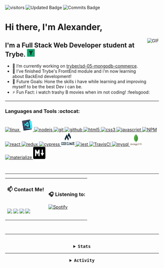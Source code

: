 <!--

**AlexLMitchell/AlexLMitchell** is a ✨ _special_ ✨ repository because its `README.md` (this file) appears on your GitHub profile.

Here are some ideas to get you started:

- 🔭 I’m currently working on ...
- 🌱 I’m currently learning ...
- 👯 I’m looking to collaborate on ...
- 🤔 I’m looking for help with ...
- 💬 Ask me about ...
- 📫 How to reach me: ...
- 😄 Pronouns: ...
- ⚡ Fun fact: ...
-->
![visitors](https://visitor-badge.glitch.me/badge?page_id=AlexLMitchell)
![Updated Badge](https://badges.pufler.dev/updated/AlexLMitchell/Trybe-Projects?color=blue)
![Commits Badge](https://badges.pufler.dev/commits/monthly/AlexLMitchell?color=blue)
# Hi there, I'm Alexander,

<img align="right" alt="GIF" height="160px" src="https://media.giphy.com/media/du3J3cXyzhj75IOgvA/giphy.gif" />

## I'm a Full Stack Web Developer student at Trybe. <img alt="Trybe" height="25px" src="/Trybe.png" />

- 🔭 I’m currently working on [tryber/sd-05-mongodb-commerce](https://github.com/tryber/sd-05-mongodb-commerce).
- 🌱 I’ve finished Trybe's FrontEnd module and i'm now learning about BackEnd development!
- :crystal_ball: Future Goals: Hone the skills i have while learning and improving myself to be the best Dev i can be.
- ⚡ Fun Fact: i watch trashy B movies when im not coding! :feelsgood:

---

### Languages and Tools :octocat:

<p align="left"> <a href="https://www.linux.org/" target="_blank"> <img src="https://devicons.github.io/devicon/devicon.git/icons/linux/linux-original.svg" alt="linux" width="40" height="40"/> </a> <a href="https://code.visualstudio.com/" target="_blank"> <img src="https://raw.githubusercontent.com/dhanishgajjar/vscode-icons/master/linux/neon.png" alt="VSCode" width="40" height="40"/> </a> <a href="https://nodejs.org" target="_blank"> <img src="https://devicons.github.io/devicon/devicon.git/icons/nodejs/nodejs-original-wordmark.svg" alt="nodejs" width="40" height="40"/> </a>  <a href="https://git-scm.com/" target="_blank"> <img src="https://www.vectorlogo.zone/logos/git-scm/git-scm-icon.svg" alt="git" width="40" height="40"/> </a> <a href="https://github.com/" target="_blank"> <img src="https://www.vectorlogo.zone/logos/github/github-icon.svg" alt="github" width="40" height="40"/> </a> <a href="https://www.w3.org/html/" target="_blank"> <img src="https://devicons.github.io/devicon/devicon.git/icons/html5/html5-original-wordmark.svg" alt="html5" width="40" height="40"/> </a> <a href="https://www.w3schools.com/css/" target="_blank"> <img src="https://devicons.github.io/devicon/devicon.git/icons/css3/css3-original-wordmark.svg" alt="css3" width="40" height="40"/> </a> <a href="https://developer.mozilla.org/en-US/docs/Web/JavaScript" target="_blank"> <img src="https://devicons.github.io/devicon/devicon.git/icons/javascript/javascript-original.svg" alt="javascript" width="40" height="40"/> </a> <a href="https://www.npmjs.com/" target="_blank"> <img src="https://img.icons8.com/color/452/npm.png" alt="NPM" width="40" height="40"/> </a> <a href="https://reactjs.org/" target="_blank"> <img src="https://devicons.github.io/devicon/devicon.git/icons/react/react-original-wordmark.svg" alt="react" width="40" height="40"/> </a> <a href="https://redux.js.org" target="_blank"> <img src="https://devicons.github.io/devicon/devicon.git/icons/redux/redux-original.svg" alt="redux" width="40" height="40"/> </a> <a href="https://www.cypress.io" target="_blank"> <img src="https://raw.githubusercontent.com/simple-icons/simple-icons/6e46ec1fc23b60c8fd0d2f2ff46db82e16dbd75f/icons/cypress.svg" alt="cypress" width="40" height="40"/> <a href="https://codeclimate.com/" target="_blank"> <img src="/code-climate.svg" alt="codeclimate" width="45" height="45"/> </a> <a href="https://jestjs.io" target="_blank"> <img src="https://www.vectorlogo.zone/logos/jestjsio/jestjsio-icon.svg" alt="jest" width="40" height="40"/> </a> <a href="https://travis-ci.org/"> <img src="https://travis-ci.org/images/logos/TravisCI-Mascot-1.png" alt="TravisCI" width="40" height="40"/> </a> <a href="https://www.mysql.com/" target="_blank"> <img src="https://devicons.github.io/devicon/devicon.git/icons/mysql/mysql-original-wordmark.svg" alt="mysql" width="40" height="40"/> </a> <a href="https://www.mongodb.com/" target="_blank"> <img src="/mongodb.svg" alt="MongoDB" width="40" height="40"/> </a> <a href="https://materializecss.com/" target="_blank"> <img src="https://raw.githubusercontent.com/prplx/svg-logos/5585531d45d294869c4eaab4d7cf2e9c167710a9/svg/materialize.svg" alt="materialize" width="40" height="40"/> </a> <a href="https://www.markdownguide.org/" target="_blank"> <img src="https://raw.githubusercontent.com/dcurtis/markdown-mark/360a3657fef7f6ad0b303296a95ad52985caa0d3/svg/markdown-mark-solid.svg" alt="markdown" width="40" height="40"/> </a> </p>

<br/>

---

<table align="center" width="100%"> 
  <tr>
  <td width="50%">

### 📫 Contact Me!

<br />

[<img src="https://img.icons8.com/bubbles/50/000000/gmail.png"/>](mailto:alexlm.trybe@gmail.com)
[<img target="_blank" src="https://img.icons8.com/bubbles/50/000000/linkedin.png"/>](https://www.linkedin.com/in/alexanderlmitchell/)
[<img target="_blank" src="https://img.icons8.com/bubbles/50/000000/github.png">](https://www.github.com/AlexLMitchell/)
[<img target="_blank" src="https://img.icons8.com/bubbles/50/000000/spotify.png">](https://open.spotify.com/user/strakhm)

  </td>
  <td width="50%">
  
  ### :headphones: Listening to:
  [![Spotify](https://novatorem.alexlmitchell.vercel.app/api/spotify)](https://open.spotify.com/user/strakhm)

  </td>
</table>

<br />


---

<br/>
<details align="center">
<summary> <b> <samp> Stats </samp></b></summary>
  

  <h2 align="center"> Github Statistics </h2>
  
  <div align="center"> 
     <a href="">
      <img align="center" src="https://github-readme-stats-sigma-five.vercel.app/api?username=AlexLMitchell&show_icons=true&include_all_commits=true&count_private=true&theme=synthwave&line_height=40" />
    </a>
    <a href="">
      <img align="center" src="https://github-readme-stats.vercel.app/api/top-langs/?username=AlexLMitchell&theme=synthwave&line_height=40"/>
    </a>
</div

<br/>
</details>

---
<details align="center">
<summary> <b> <samp> Activity </samp></b></summary>
  <img align='left' src="https://i.ibb.co/tzyS70q/6tXM.gif" width="300">
  
### :octocat: Activity
  
<!--START_SECTION:activity-->
1. 💪 Opened PR [#42](https://github.com/tryber/sd-05-mysql-one-for-all/pull/42) in [tryber/sd-05-mysql-one-for-all](https://github.com/tryber/sd-05-mysql-one-for-all)
2. 💪 Opened PR [#38](https://github.com/tryber/sd-05-mysql-vocabulary-booster/pull/38) in [tryber/sd-05-mysql-vocabulary-booster](https://github.com/tryber/sd-05-mysql-vocabulary-booster)
3. 💪 Opened PR [#38](https://github.com/tryber/sd-05-mysql-all-for-one/pull/38) in [tryber/sd-05-mysql-all-for-one](https://github.com/tryber/sd-05-mysql-all-for-one)
4. 🎉 Merged PR [#4](https://github.com/AlexLMitchell/Trybe_Class/pull/4) in [AlexLMitchell/Trybe_Class](https://github.com/AlexLMitchell/Trybe_Class)
5. 💪 Opened PR [#4](https://github.com/AlexLMitchell/Trybe_Class/pull/4) in [AlexLMitchell/Trybe_Class](https://github.com/AlexLMitchell/Trybe_Class)
<!--END_SECTION:activity-->

</details>

